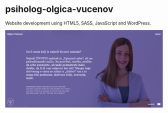 # psiholog-olgica-vucenov
Website development using HTML5, SASS, JavaScript and WordPress. 

![](img/Screen%20Shot%202019-09-02%20at%2011.24.28%20AM.png)
